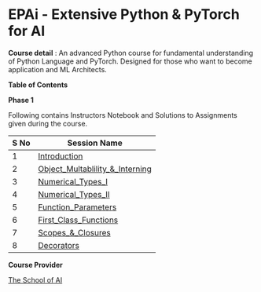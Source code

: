 # EPAi - Extensive Python & PyTorch for AI

**Course detail** : An advanced Python course for fundamental understanding of Python Language and PyTorch. Designed for those who want to become application and ML Architects.

**Table of Contents**

**Phase 1**

Following contains Instructors Notebook and Solutions to Assignments given during the course.

S No | Session Name | 
 --  | -----        |
1    | [Introduction](Session_1_Introduction/)
2    | [Object_Multablility_&_Interning](Session_2_Object_Multablility_&_Interning/)
3    | [Numerical_Types_I](Session_3_Numerical_Types_I/)
4    | [Numerical_Types_II](Session_4_Numerical_Types_II/)
5    | [Function_Parameters](Session_5_Function_Parameters/)
6    | [First_Class_Functions](Session_6_First_Class_Functions/)
7    | [Scopes_&_Closures](Session_7_Scopes_&_Closures/)
8    | [Decorators](Session_8_Decorators/)

**Course Provider** 

[The School of AI](https://theschoolof.ai/)

